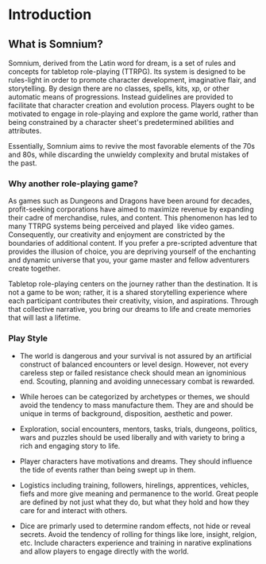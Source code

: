 # Introduction


## What is Somnium?

Somnium, derived from the Latin word for dream, is a set of rules and concepts for tabletop role-playing (TTRPG). Its system is designed to be rules-light in order to promote character development, imaginative flair, and storytelling. By design there are no classes, spells, kits, xp, or other automatic means of progressions. Instead guidelines are provided to facilitate that character creation and evolution process. Players ought to be motivated to engage in role-playing and explore the game world, rather than being constrained by a character sheet's predetermined abilities and attributes. 

Essentially, Somnium aims to revive the most favorable elements of the 70s and 80s, while discarding the unwieldy complexity and brutal mistakes of the past.


### Why another role-playing game?

As games such as Dungeons and Dragons have been around for decades, profit-seeking corporations have aimed to maximize revenue by expanding their cadre of merchandise, rules, and content. This phenomenon has led to many TTRPG systems being perceived and played  like video games. Consequently, our creativity and enjoyment are constricted by the boundaries of additional content. If you prefer a pre-scripted adventure that provides the illusion of choice, you are depriving yourself of the enchanting and dynamic universe that you, your game master and fellow adventurers create together.

Tabletop role-playing centers on the journey rather than the destination. It is not a game to be won; rather, it is a shared storytelling experience where each participant contributes their creativity, vision, and aspirations. Through that collective narrative, you bring our dreams to life and create memories that will last a lifetime.


### Play Style

- The world is dangerous and your survival is not assured by an artificial construct of balanced encounters or level design. However, not every careless step or failed resistance check should mean an ignominious end. Scouting, planning and avoiding unnecessary combat is rewarded.


- While heroes can be categorized by archetypes or themes, we should avoid the tendency to mass manufacture them. They are and should be unique in terms of background, disposition, aesthetic and power.


- Exploration, social encounters, mentors, tasks, trials, dungeons, politics, wars and puzzles should be used liberally and with variety to bring a rich and engaging story to life.


- Player characters have motivations and dreams. They should influence the tide of events rather than being swept up in them.


- Logistics including training, followers, hirelings, apprentices, vehicles, fiefs and more give meaning and permanence to the world. Great people are defined by not just what they do, but what they hold and how they care for and interact with others.

- Dice are primarly used to determine random effects, not hide or reveal secrets. Avoid the tendency of rolling for things like lore, insight, relgion, etc. Include characters experience and training in narative explinations and allow players to engage directly with the world.